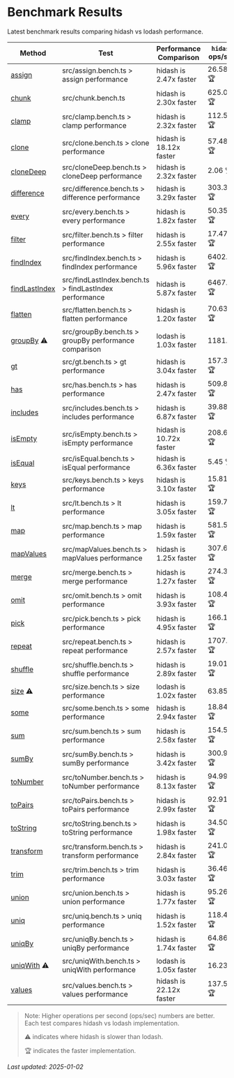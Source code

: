# Benchmark Results

Latest benchmark results comparing hidash vs lodash performance.

| Method | Test | Performance Comparison | `hidash` ops/sec | `lodash@4.17.21` ops/sec |
|--------|------|----------------------|----------------|----------------|
| [assign](https://github.com/NaverPayDev/hidash/blob/5d8909c938d7fc4807137a0a591de7ab3aa4ccc1/src/assign.ts) | src/assign.bench.ts > assign performance | hidash is 2.47x faster | 26.58 🏆 | 10.76 |
| [chunk](https://github.com/NaverPayDev/hidash/blob/5d8909c938d7fc4807137a0a591de7ab3aa4ccc1/src/chunk.ts) | src/chunk.bench.ts | hidash is 2.30x faster | 625.09 🏆 | 271.90 |
| [clamp](https://github.com/NaverPayDev/hidash/blob/5d8909c938d7fc4807137a0a591de7ab3aa4ccc1/src/clamp.ts) | src/clamp.bench.ts > clamp performance | hidash is 2.32x faster | 112.54 🏆 | 48.43 |
| [clone](https://github.com/NaverPayDev/hidash/blob/5d8909c938d7fc4807137a0a591de7ab3aa4ccc1/src/clone.ts) | src/clone.bench.ts > clone performance | hidash is 18.12x faster | 57.48 🏆 | 3.17 |
| [cloneDeep](https://github.com/NaverPayDev/hidash/blob/5d8909c938d7fc4807137a0a591de7ab3aa4ccc1/src/cloneDeep.ts) | src/cloneDeep.bench.ts > cloneDeep performance | hidash is 2.32x faster | 2.06 🏆 | 0.89 |
| [difference](https://github.com/NaverPayDev/hidash/blob/5d8909c938d7fc4807137a0a591de7ab3aa4ccc1/src/difference.ts) | src/difference.bench.ts > difference performance | hidash is 3.29x faster | 303.37 🏆 | 92.15 |
| [every](https://github.com/NaverPayDev/hidash/blob/5d8909c938d7fc4807137a0a591de7ab3aa4ccc1/src/every.ts) | src/every.bench.ts > every performance | hidash is 1.82x faster | 50.35 🏆 | 27.68 |
| [filter](https://github.com/NaverPayDev/hidash/blob/5d8909c938d7fc4807137a0a591de7ab3aa4ccc1/src/filter.ts) | src/filter.bench.ts > filter performance | hidash is 2.55x faster | 17.47 🏆 | 6.84 |
| [findIndex](https://github.com/NaverPayDev/hidash/blob/5d8909c938d7fc4807137a0a591de7ab3aa4ccc1/src/findIndex.ts) | src/findIndex.bench.ts > findIndex performance | hidash is 5.96x faster | 6402.98 🏆 | 1073.78 |
| [findLastIndex](https://github.com/NaverPayDev/hidash/blob/5d8909c938d7fc4807137a0a591de7ab3aa4ccc1/src/findLastIndex.ts) | src/findLastIndex.bench.ts > findLastIndex performance | hidash is 5.87x faster | 6467.91 🏆 | 1101.57 |
| [flatten](https://github.com/NaverPayDev/hidash/blob/5d8909c938d7fc4807137a0a591de7ab3aa4ccc1/src/flatten.ts) | src/flatten.bench.ts > flatten performance | hidash is 1.20x faster | 70.63 🏆 | 58.80 |
| [groupBy](https://github.com/NaverPayDev/hidash/blob/5d8909c938d7fc4807137a0a591de7ab3aa4ccc1/src/groupBy.ts) ⚠️ | src/groupBy.bench.ts > groupBy performance comparison | lodash is 1.03x faster | 1181.39 | 1216.96 🏆 |
| [gt](https://github.com/NaverPayDev/hidash/blob/5d8909c938d7fc4807137a0a591de7ab3aa4ccc1/src/gt.ts) | src/gt.bench.ts > gt performance | hidash is 3.04x faster | 157.30 🏆 | 51.68 |
| [has](https://github.com/NaverPayDev/hidash/blob/5d8909c938d7fc4807137a0a591de7ab3aa4ccc1/src/has.ts) | src/has.bench.ts > has performance | hidash is 2.47x faster | 509.87 🏆 | 206.61 |
| [includes](https://github.com/NaverPayDev/hidash/blob/5d8909c938d7fc4807137a0a591de7ab3aa4ccc1/src/includes.ts) | src/includes.bench.ts > includes performance | hidash is 6.87x faster | 39.88 🏆 | 5.80 |
| [isEmpty](https://github.com/NaverPayDev/hidash/blob/5d8909c938d7fc4807137a0a591de7ab3aa4ccc1/src/isEmpty.ts) | src/isEmpty.bench.ts > isEmpty performance | hidash is 10.72x faster | 208.68 🏆 | 19.46 |
| [isEqual](https://github.com/NaverPayDev/hidash/blob/5d8909c938d7fc4807137a0a591de7ab3aa4ccc1/src/isEqual.ts) | src/isEqual.bench.ts > isEqual performance | hidash is 6.36x faster | 5.45 🏆 | 0.86 |
| [keys](https://github.com/NaverPayDev/hidash/blob/5d8909c938d7fc4807137a0a591de7ab3aa4ccc1/src/keys.ts) | src/keys.bench.ts > keys performance | hidash is 3.10x faster | 15.81 🏆 | 5.10 |
| [lt](https://github.com/NaverPayDev/hidash/blob/5d8909c938d7fc4807137a0a591de7ab3aa4ccc1/src/lt.ts) | src/lt.bench.ts > lt performance | hidash is 3.05x faster | 159.78 🏆 | 52.31 |
| [map](https://github.com/NaverPayDev/hidash/blob/5d8909c938d7fc4807137a0a591de7ab3aa4ccc1/src/map.ts) | src/map.bench.ts > map performance | hidash is 1.59x faster | 581.51 🏆 | 365.92 |
| [mapValues](https://github.com/NaverPayDev/hidash/blob/5d8909c938d7fc4807137a0a591de7ab3aa4ccc1/src/mapValues.ts) | src/mapValues.bench.ts > mapValues performance | hidash is 1.25x faster | 307.68 🏆 | 245.72 |
| [merge](https://github.com/NaverPayDev/hidash/blob/5d8909c938d7fc4807137a0a591de7ab3aa4ccc1/src/merge.ts) | src/merge.bench.ts > merge performance | hidash is 1.27x faster | 274.30 🏆 | 215.15 |
| [omit](https://github.com/NaverPayDev/hidash/blob/5d8909c938d7fc4807137a0a591de7ab3aa4ccc1/src/omit.ts) | src/omit.bench.ts > omit performance | hidash is 3.93x faster | 108.42 🏆 | 27.59 |
| [pick](https://github.com/NaverPayDev/hidash/blob/5d8909c938d7fc4807137a0a591de7ab3aa4ccc1/src/pick.ts) | src/pick.bench.ts > pick performance | hidash is 4.95x faster | 166.15 🏆 | 33.54 |
| [repeat](https://github.com/NaverPayDev/hidash/blob/5d8909c938d7fc4807137a0a591de7ab3aa4ccc1/src/repeat.ts) | src/repeat.bench.ts > repeat performance | hidash is 2.57x faster | 1707.20 🏆 | 664.19 |
| [shuffle](https://github.com/NaverPayDev/hidash/blob/5d8909c938d7fc4807137a0a591de7ab3aa4ccc1/src/shuffle.ts) | src/shuffle.bench.ts > shuffle performance | hidash is 2.89x faster | 19.01 🏆 | 6.58 |
| [size](https://github.com/NaverPayDev/hidash/blob/5d8909c938d7fc4807137a0a591de7ab3aa4ccc1/src/size.ts) ⚠️ | src/size.bench.ts > size performance | lodash is 1.02x faster | 63.85 | 65.14 🏆 |
| [some](https://github.com/NaverPayDev/hidash/blob/5d8909c938d7fc4807137a0a591de7ab3aa4ccc1/src/some.ts) | src/some.bench.ts > some performance | hidash is 2.94x faster | 18.84 🏆 | 6.40 |
| [sum](https://github.com/NaverPayDev/hidash/blob/5d8909c938d7fc4807137a0a591de7ab3aa4ccc1/src/sum.ts) | src/sum.bench.ts > sum performance | hidash is 2.58x faster | 154.56 🏆 | 59.85 |
| [sumBy](https://github.com/NaverPayDev/hidash/blob/5d8909c938d7fc4807137a0a591de7ab3aa4ccc1/src/sumBy.ts) | src/sumBy.bench.ts > sumBy performance | hidash is 3.42x faster | 300.90 🏆 | 87.92 |
| [toNumber](https://github.com/NaverPayDev/hidash/blob/5d8909c938d7fc4807137a0a591de7ab3aa4ccc1/src/toNumber.ts) | src/toNumber.bench.ts > toNumber performance | hidash is 8.13x faster | 94.99 🏆 | 11.68 |
| [toPairs](https://github.com/NaverPayDev/hidash/blob/5d8909c938d7fc4807137a0a591de7ab3aa4ccc1/src/toPairs.ts) | src/toPairs.bench.ts > toPairs performance | hidash is 2.99x faster | 92.91 🏆 | 31.04 |
| [toString](https://github.com/NaverPayDev/hidash/blob/5d8909c938d7fc4807137a0a591de7ab3aa4ccc1/src/toString.ts) | src/toString.bench.ts > toString performance | hidash is 1.98x faster | 34.50 🏆 | 17.40 |
| [transform](https://github.com/NaverPayDev/hidash/blob/5d8909c938d7fc4807137a0a591de7ab3aa4ccc1/src/transform.ts) | src/transform.bench.ts > transform performance | hidash is 2.84x faster | 241.08 🏆 | 84.85 |
| [trim](https://github.com/NaverPayDev/hidash/blob/5d8909c938d7fc4807137a0a591de7ab3aa4ccc1/src/trim.ts) | src/trim.bench.ts > trim performance | hidash is 3.03x faster | 36.46 🏆 | 12.03 |
| [union](https://github.com/NaverPayDev/hidash/blob/5d8909c938d7fc4807137a0a591de7ab3aa4ccc1/src/union.ts) | src/union.bench.ts > union performance | hidash is 1.77x faster | 95.26 🏆 | 53.78 |
| [uniq](https://github.com/NaverPayDev/hidash/blob/5d8909c938d7fc4807137a0a591de7ab3aa4ccc1/src/uniq.ts) | src/uniq.bench.ts > uniq performance | hidash is 1.52x faster | 118.45 🏆 | 77.71 |
| [uniqBy](https://github.com/NaverPayDev/hidash/blob/5d8909c938d7fc4807137a0a591de7ab3aa4ccc1/src/uniqBy.ts) | src/uniqBy.bench.ts > uniqBy performance | hidash is 1.74x faster | 64.86 🏆 | 37.30 |
| [uniqWith](https://github.com/NaverPayDev/hidash/blob/5d8909c938d7fc4807137a0a591de7ab3aa4ccc1/src/uniqWith.ts) ⚠️ | src/uniqWith.bench.ts > uniqWith performance | lodash is 1.05x faster | 16.23 | 17.04 🏆 |
| [values](https://github.com/NaverPayDev/hidash/blob/5d8909c938d7fc4807137a0a591de7ab3aa4ccc1/src/values.ts) | src/values.bench.ts > values performance | hidash is 22.12x faster | 137.55 🏆 | 6.22 |

> Note: Higher operations per second (ops/sec) numbers are better. Each test compares hidash vs lodash implementation.
>
> ⚠️ indicates where hidash is slower than lodash.
>
> 🏆 indicates the faster implementation.

_Last updated: 2025-01-02_
